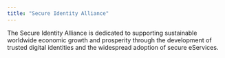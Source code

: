 ```yaml
---
title: "Secure Identity Alliance"
---
```


The Secure Identity Alliance is dedicated to supporting sustainable worldwide economic growth and prosperity through the development of trusted digital identities and the widespread adoption of secure eServices.

